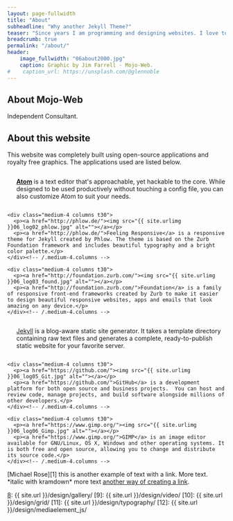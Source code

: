 ```yaml
---
layout: page-fullwidth
title: "About"
subheadline: "Why another Jekyll Theme?"
teaser: "Since years I am programming and designing websites. I love to work with open source tools and learn via code from others. This time I want to try to give something back..."
breadcrumb: true
permalink: "/about/"
header:
    image_fullwidth: "06about2000.jpg"
    caption: Graphic by Jim Farrell - Mojo-Web.
#    caption_url: https://unsplash.com/@glennoble
---
```

## About Mojo-Web

Independent Consultant.

## About this website

This website was completely built using open-source applications and royalty free graphics. The applications used are listed below.

<!--About this website-->

<!--Top Row of Application Icons and Text-->
<div class="row">
    <div class="medium-4 columns t30">
      <p><a href="https://atom.io/"><img src="{{ site.urlimg }}06_log01_atom.jpg" alt=""></a></p>
      <p><b><a href="https://atom.io/">Atom</a></b> is a text editor that's approachable, yet hackable to the core. While designed to be used productively without touching a config file, you can also customize Atom to suit your needs.</p>
    </div><!-- /.medium-4.columns -->

    <div class="medium-4 columns t30">
      <p><a href="http://phlow.de/"><img src="{{ site.urlimg }}06_log02_phlow.jpg" alt=""></a></p>
      <p><a href="http://phlow.de/">Feeling Responsive</a> is a responsive theme for Jekyll created by Phlow. The theme is based on the Zurb Foundation framework and includes beautiful typography and a bright color palette.</p>
    </div><!-- /.medium-4.columns -->

    <div class="medium-4 columns t30">
      <p><a href="http://foundation.zurb.com/"><img src="{{ site.urlimg }}06_log03_found.jpg" alt=""></a></p>
      <p><a href="http://foundation.zurb.com/">Foundation</a> is a family of responsive front-end frameworks created by Zurb to make it easier to design beautiful responsive websites, apps and emails that look amazing on any device.</p>
    </div><!-- /.medium-4.columns -->
</div><!-- /.row -->

<!--Bottom Row of Application Icons and Text-->
<div class="row">
    <div class="medium-4 columns t30">
      <p><a href="http://jekyllrb.com/"><img src="{{ site.urlimg }}06_log04_jekyll.jpg" alt=""></a></p>
      <p><a href="http://jekyllrb.com/">Jekyll</a> is a blog-aware static site generator. It takes a template directory containing raw text files and generates a complete, ready-to-publish static website for your favorite server.</p>
    </div><!-- /.medium-4.columns -->

    <div class="medium-4 columns t30">
      <p><a href="https://github.com/"><img src="{{ site.urlimg }}06_log05_Git.jpg" alt=""></a></p>
      <p><a href="https://github.com/">GitHub</a> is a development platform for both open source and business projects.  You can host and review code, manage projects, and build software alongside millions of other developers.</p>
    </div><!-- /.medium-4.columns -->

    <div class="medium-4 columns t30">
      <p><a href="https://www.gimp.org/"><img src="{{ site.urlimg }}06_log06_Gimp.jpg" alt=""></a></p>
      <p><a href="https://www.gimp.org/">GIMP</a> is an image editor available for GNU/Linux, OS X, Windows and other operating systems. It is both free and open source, allowing you to change and distribute its source code.</p>
    </div><!-- /.medium-4.columns -->

</div><!-- /.row -->
  
<!--formatting syntax-->[Michael Rose][1] this is another example of text with a link.
<!--formatting syntax-->More text. *italic with kramdown* more text <a href="http://phlow.de/">another way of creating a link</a>.



 [1]: http://mademistakes.com/about/
 [2]: http://mademistakes.com/work/jekyll-themes/
 [3]: http://automattic.com/
 [4]: http://alistapart.com/
 [5]: http://www.smashingmagazine.com/
 [6]: https://github.com/
 [7]: http://sauer.io
 [8]: {{ site.url }}/design/gallery/
 [9]: {{ site.url }}/design/video/
 [10]: {{ site.url }}/design/grid/
 [11]: {{ site.url }}/design/typography/
 [12]: {{ site.url }}/design/mediaelement_js/

 [1]: https://atom.io/  
 [2]: http://phlow.de/  
 [3]: http://foundation.zurb.com/  
 [4]: http://jekyllrb.com/  
 [5]: https://github.com/  
 [6]: https://www.gimp.org/  
 [7]: #
 [8]: #
